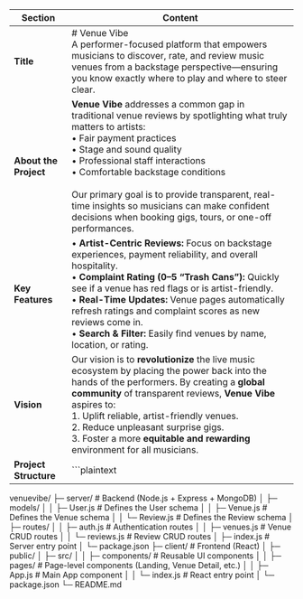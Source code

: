  | **Section**           | **Content**                                                                                                                                                                                                                                                                                                                                                                                                |
|-----------------------|-------------------------------------------------------------------------------------------------------------------------------------------------------------------------------------------------------------------------------------------------------------------------------------------------------------------------------------------------------------------------------------------------------------|
| **Title**             | # Venue Vibe <br> A performer-focused platform that empowers musicians to discover, rate, and review music venues from a backstage perspective—ensuring you know exactly where to play and where to steer clear.                                                                                                                                                                                           |
| **About the Project** | **Venue Vibe** addresses a common gap in traditional venue reviews by spotlighting what truly matters to artists: <br> • Fair payment practices <br> • Stage and sound quality <br> • Professional staff interactions <br> • Comfortable backstage conditions <br><br> Our primary goal is to provide transparent, real-time insights so musicians can make confident decisions when booking gigs, tours, or one-off performances. |
| **Key Features**      | • **Artist-Centric Reviews:** Focus on backstage experiences, payment reliability, and overall hospitality. <br> • **Complaint Rating (0–5 “Trash Cans”):** Quickly see if a venue has red flags or is artist-friendly. <br> • **Real-Time Updates:** Venue pages automatically refresh ratings and complaint scores as new reviews come in. <br> • **Search & Filter:** Easily find venues by name, location, or rating.          |
| **Vision**            | Our vision is to **revolutionize** the live music ecosystem by placing the power back into the hands of the performers. By creating a **global community** of transparent reviews, **Venue Vibe** aspires to: <br> 1. Uplift reliable, artist-friendly venues. <br> 2. Reduce unpleasant surprise gigs. <br> 3. Foster a more **equitable and rewarding** environment for all musicians.                                                  |
| **Project Structure** | ```plaintext
venuevibe/
 ├─ server/                # Backend (Node.js + Express + MongoDB)
 │   ├─ models/
 │   │   ├─ User.js        # Defines the User schema
 │   │   ├─ Venue.js       # Defines the Venue schema
 │   │   └─ Review.js      # Defines the Review schema
 │   ├─ routes/
 │   │   ├─ auth.js        # Authentication routes
 │   │   ├─ venues.js      # Venue CRUD routes
 │   │   └─ reviews.js     # Review CRUD routes
 │   ├─ index.js           # Server entry point
 │   └─ package.json
 ├─ client/               # Frontend (React)
 │   ├─ public/
 │   ├─ src/
 │   │   ├─ components/    # Reusable UI components
 │   │   ├─ pages/         # Page-level components (Landing, Venue Detail, etc.)
 │   │   ├─ App.js         # Main App component
 │   │   └─ index.js       # React entry point
 │   └─ package.json
 └─ README.md
```                                                                                                                                                                                                                                                                                                                                                                                           |

